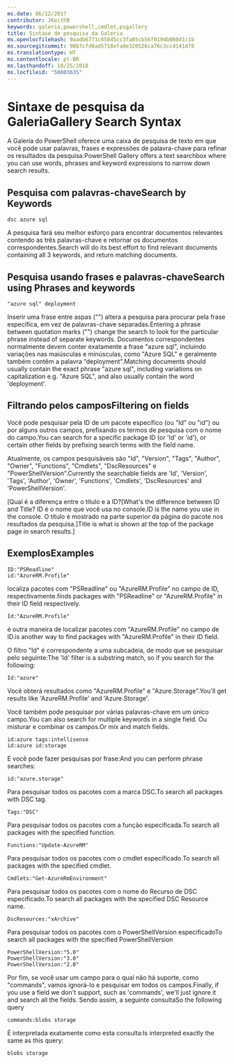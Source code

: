 ```yaml
---
ms.date: 06/12/2017
contributor: JKeithB
keywords: galeria,powershell,cmdlet,psgallery
title: Sintaxe de pesquisa da Galeria
ms.openlocfilehash: 9aadb6771c85845cc3fa05cb56f0194b060d1c1b
ms.sourcegitcommit: 98b7cfd8ad5718efa8e320526ca76c3cc4141d78
ms.translationtype: HT
ms.contentlocale: pt-BR
ms.lasthandoff: 10/25/2018
ms.locfileid: "50003635"
---
```

# <a name="gallery-search-syntax"></a><span data-ttu-id="d38d7-103">Sintaxe de pesquisa da Galeria</span><span class="sxs-lookup"><span data-stu-id="d38d7-103">Gallery Search Syntax</span></span>

<span data-ttu-id="d38d7-104">A Galeria do PowerShell oferece uma caixa de pesquisa de texto em que você pode usar palavras, frases e expressões de palavra-chave para refinar os resultados da pesquisa.</span><span class="sxs-lookup"><span data-stu-id="d38d7-104">PowerShell Gallery offers a text searchbox where you can use words, phrases and keyword expressions to narrow down search results.</span></span>

## <a name="search-by-keywords"></a><span data-ttu-id="d38d7-105">Pesquisa com palavras-chave</span><span class="sxs-lookup"><span data-stu-id="d38d7-105">Search by Keywords</span></span>

    dsc azure sql

<span data-ttu-id="d38d7-106">A pesquisa fará seu melhor esforço para encontrar documentos relevantes contendo as três palavras-chave e retornar os documentos correspondentes.</span><span class="sxs-lookup"><span data-stu-id="d38d7-106">Search will do its best effort to find relevant documents containing all 3 keywords, and return matching documents.</span></span>

## <a name="search-using-phrases-and-keywords"></a><span data-ttu-id="d38d7-107">Pesquisa usando frases e palavras-chave</span><span class="sxs-lookup"><span data-stu-id="d38d7-107">Search using Phrases and keywords</span></span>

    "azure sql" deployment

<span data-ttu-id="d38d7-108">Inserir uma frase entre aspas ("") altera a pesquisa para procurar pela frase específica, em vez de palavras-chave separadas.</span><span class="sxs-lookup"><span data-stu-id="d38d7-108">Entering a phrase between quotation marks ("") change the search to look for the particular phrase instead of separate keywords.</span></span>
<span data-ttu-id="d38d7-109">Documentos correspondentes normalmente devem conter exatamente a frase "azure sql", incluindo variações nas maiúsculas e minúsculas, como "Azure SQL" e geralmente também contêm a palavra “deployment".</span><span class="sxs-lookup"><span data-stu-id="d38d7-109">Matching documents should usually contain the exact phrase "azure sql", including variations on capitalization e.g. "Azure SQL", and also usually contain the word 'deployment'.</span></span>

## <a name="filtering-on-fields"></a><span data-ttu-id="d38d7-110">Filtrando pelos campos</span><span class="sxs-lookup"><span data-stu-id="d38d7-110">Filtering on fields</span></span>

<span data-ttu-id="d38d7-111">Você pode pesquisar pela ID de um pacote específico (ou "Id" ou "id") ou por alguns outros campos, prefixando os termos de pesquisa com o nome do campo.</span><span class="sxs-lookup"><span data-stu-id="d38d7-111">You can search for a specific package ID (or 'Id' or 'id'), or certain other fields by prefixing search terms with the field name.</span></span>

<span data-ttu-id="d38d7-112">Atualmente, os campos pesquisáveis são "Id", "Version", "Tags", "Author", "Owner", "Functions", "Cmdlets", "DscResources" e "PowerShellVersion".</span><span class="sxs-lookup"><span data-stu-id="d38d7-112">Currently the searchable fields are 'Id', 'Version', 'Tags', 'Author', 'Owner', 'Functions', 'Cmdlets', 'DscResources' and 'PowerShellVersion'.</span></span>

<span data-ttu-id="d38d7-113">[Qual é a diferença entre o título e a ID?</span><span class="sxs-lookup"><span data-stu-id="d38d7-113">[What's the difference between ID and Title?</span></span> <span data-ttu-id="d38d7-114">ID é o nome que você usa no console.</span><span class="sxs-lookup"><span data-stu-id="d38d7-114">ID is the name you use in the console.</span></span> <span data-ttu-id="d38d7-115">O título é mostrado na parte superior da página do pacote nos resultados da pesquisa.]</span><span class="sxs-lookup"><span data-stu-id="d38d7-115">Title is what is shown at the top of the package page in search results.]</span></span>

## <a name="examples"></a><span data-ttu-id="d38d7-116">Exemplos</span><span class="sxs-lookup"><span data-stu-id="d38d7-116">Examples</span></span>

    ID:"PSReadline"
    id:"AzureRM.Profile"

<span data-ttu-id="d38d7-117">localiza pacotes com "PSReadline" ou "AzureRM.Profile" no campo de ID, respectivamente.</span><span class="sxs-lookup"><span data-stu-id="d38d7-117">finds packages with "PSReadline" or "AzureRM.Profile" in their ID field respectively.</span></span>

    Id:"AzureRM.Profile"

<span data-ttu-id="d38d7-118">é outra maneira de localizar pacotes com "AzureRM.Profile" no campo de ID.</span><span class="sxs-lookup"><span data-stu-id="d38d7-118">is another way to find packages with "AzureRM.Profile" in their ID field.</span></span>

<span data-ttu-id="d38d7-119">O filtro "Id" é correspondente a uma subcadeia, de modo que se pesquisar pelo seguinte:</span><span class="sxs-lookup"><span data-stu-id="d38d7-119">The 'Id' filter is a substring match, so if you search for the following:</span></span>

    Id:"azure"

<span data-ttu-id="d38d7-120">Você obterá resultados como "AzureRM.Profile" e "Azure.Storage".</span><span class="sxs-lookup"><span data-stu-id="d38d7-120">You'll get results like 'AzureRM.Profile' and 'Azure.Storage'.</span></span>

<span data-ttu-id="d38d7-121">Você também pode pesquisar por várias palavras-chave em um único campo.</span><span class="sxs-lookup"><span data-stu-id="d38d7-121">You can also search for multiple keywords in a single field.</span></span> <span data-ttu-id="d38d7-122">Ou misturar e combinar os campos.</span><span class="sxs-lookup"><span data-stu-id="d38d7-122">Or mix and match fields.</span></span>

    id:azure tags:intellisense
    id:azure id:storage

<span data-ttu-id="d38d7-123">E você pode fazer pesquisas por frase:</span><span class="sxs-lookup"><span data-stu-id="d38d7-123">And you can perform phrase searches:</span></span>

    id:"azure.storage"


<span data-ttu-id="d38d7-124">Para pesquisar todos os pacotes com a marca DSC.</span><span class="sxs-lookup"><span data-stu-id="d38d7-124">To search all packages with DSC tag.</span></span>

    Tags:"DSC"

<span data-ttu-id="d38d7-125">Para pesquisar todos os pacotes com a função especificada.</span><span class="sxs-lookup"><span data-stu-id="d38d7-125">To search all packages with the specified function.</span></span>

    Functions:"Update-AzureRM"

<span data-ttu-id="d38d7-126">Para pesquisar todos os pacotes com o cmdlet especificado.</span><span class="sxs-lookup"><span data-stu-id="d38d7-126">To search all packages with the specified cmdlet.</span></span>

    Cmdlets:"Get-AzureRmEnvironment"

<span data-ttu-id="d38d7-127">Para pesquisar todos os pacotes com o nome do Recurso de DSC especificado.</span><span class="sxs-lookup"><span data-stu-id="d38d7-127">To search all packages with the specified DSC Resource name.</span></span>

    DscResources:"xArchive"

<span data-ttu-id="d38d7-128">Para pesquisar todos os pacotes com o PowerShellVersion especificado</span><span class="sxs-lookup"><span data-stu-id="d38d7-128">To search all packages with the specified PowerShellVersion</span></span>

    PowerShellVersion:"5.0"
    PowerShellVersion:"3.0"
    PowerShellVersion:"2.0"


<span data-ttu-id="d38d7-129">Por fim, se você usar um campo para o qual não há suporte, como "commands", vamos ignorá-lo e pesquisar em todos os campos.</span><span class="sxs-lookup"><span data-stu-id="d38d7-129">Finally, if you use a field we don't support, such as 'commands', we'll just ignore it and search all the fields.</span></span> <span data-ttu-id="d38d7-130">Sendo assim, a seguinte consulta</span><span class="sxs-lookup"><span data-stu-id="d38d7-130">So the following query</span></span>

    commands:blobs storage

<span data-ttu-id="d38d7-131">É interpretada exatamente como esta consulta:</span><span class="sxs-lookup"><span data-stu-id="d38d7-131">Is interpreted exactly the same as this query:</span></span>

    blobs storage
